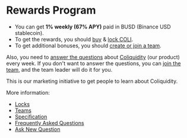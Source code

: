 # Rewards Program

* You can get **1% weekly (67% APY)** paid in BUSD (Binance USD stablecoin).
* To get the rewards, you should [buy](https://pancakeswap.finance/swap?outputCurrency=0x3470C81026C8085b7B743695f851353043Ff0d0D) & [lock COLI](Locks.md).
* To get additional bonuses, you should [create or join a team](Teams.md).

Also, you need to [answer the questions](FAQ.md#what-questions-should-i-answer) about [Coliquidity](../WhatIsColiquidity.md) (our product) every week. If you don't want to answer the questions, you can [join the team](Teams.md), and the team leader will do it for you.

This is our marketing initiative to get people to learn about Coliquidity.

More information:

* [Locks](Locks.md)
* [Teams](Teams.md)
* [Specification](Specification.md)
* [Frequently Asked Questions](FAQ.md)
* [Ask New Question](https://t.me/Coliquidity)
